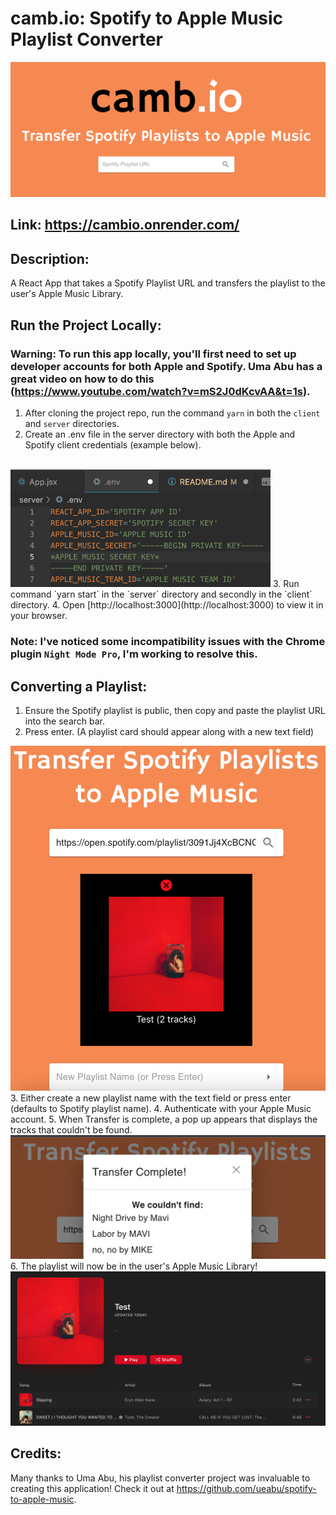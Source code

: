 # camb.io: Spotify to Apple Music Playlist Converter
<img width="944" alt="image" src="./client/public/titleCard.png">

## Link: https://cambio.onrender.com/

## Description:

A React App that takes a Spotify Playlist URL and transfers the playlist to the user's Apple Music Library.

## Run the Project Locally:

### Warning: To run this app locally, you'll first need to set up developer accounts for both Apple and Spotify. Uma Abu has a great video on how to do this (https://www.youtube.com/watch?v=mS2J0dKcvAA&t=1s).
1. After cloning the project repo, run the command `yarn` in both the `client` and `server` directories.
2. Create an .env file in the server directory with both the Apple and Spotify client credentials (example below).
<br/>
   <img width="416" alt="image" src="./client/public/env.png">
3. Run command `yarn start` in the `server` directory and secondly in the `client` directory.
4. Open [http://localhost:3000](http://localhost:3000) to view it in your browser.

### Note: I've noticed some incompatibility issues with the Chrome plugin `Night Mode Pro`, I'm working to resolve this.

## Converting a Playlist:

1. Ensure the Spotify playlist is public, then copy and paste the playlist URL into the search bar.
2. Press enter. (A playlist card should appear along with a new text field)
<img alt="image" src="./client/public/playlistCard.png">
3. Either create a new playlist name with the text field or press enter (defaults to Spotify playlist name).
4. Authenticate with your Apple Music account.
5. When Transfer is complete, a pop up appears that displays the tracks that couldn't be found.
<img alt="image" src="./client/public/transferComplete.png">
6. The playlist will now be in the user's Apple Music Library!
<img alt="image" src="./client/public/appleMusic.png">

## Credits:
Many thanks to Uma Abu, his playlist converter project was invaluable to creating this application! Check it out at https://github.com/ueabu/spotify-to-apple-music.
